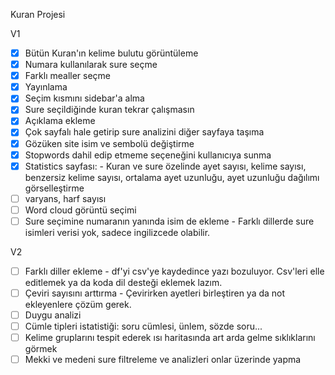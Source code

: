 Kuran Projesi

V1

- [x] Bütün Kuran'ın kelime bulutu görüntüleme
- [x] Numara kullanılarak sure seçme
- [x] Farklı mealler seçme
- [x] Yayınlama
- [x] Seçim kısmını sidebar'a alma
- [x] Sure seçildiğinde kuran tekrar çalışmasın
- [x] Açıklama ekleme
- [x] Çok sayfalı hale getirip sure analizini diğer sayfaya taşıma
- [x] Gözüken site isim ve sembolü değiştirme
- [x] Stopwords dahil edip etmeme seçeneğini kullanıcıya sunma
- [x] Statistics sayfası: - Kuran ve sure özelinde ayet sayısı, kelime sayısı, benzersiz kelime sayısı, ortalama ayet uzunluğu, ayet uzunluğu dağılımı görselleştirme
- [ ] varyans, harf sayısı
- [ ] Word cloud görüntü seçimi
- [ ] Sure seçimine numaranın yanında isim de ekleme - Farklı dillerde sure isimleri verisi yok, sadece ingilizcede olabilir.

V2

- [ ] Farklı diller ekleme - df'yi csv'ye kaydedince yazı bozuluyor. Csv'leri elle editlemek ya da koda dil desteği eklemek lazım.
- [ ] Çeviri sayısını arttırma - Çevirirken ayetleri birleştiren ya da not ekleyenlere çözüm gerek.
- [ ] Duygu analizi
- [ ] Cümle tipleri istatistiği: soru cümlesi, ünlem, sözde soru...
- [ ] Kelime gruplarını tespit ederek ısı haritasında art arda gelme sıklıklarını görmek
- [ ] Mekki ve medeni sure filtreleme ve analizleri onlar üzerinde yapma
